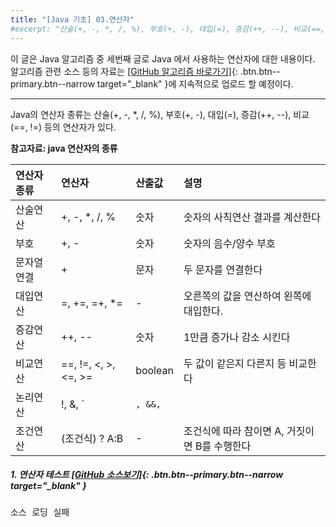 ```yaml
---
title: "[Java 기초] 03.연산자"
#excerpt: "산술(+, -, *, /, %), 부호(+, -), 대입(=), 증감(++, --), 비교(==, !=) 등의 연산자에 대한 설명 "
---
```


이 글은 Java 알고리즘 중 세번째 글로 Java 에서 사용하는 연산자에 대한 내용이다.  
알고리즘 관련 소스 등의 자료는
[[GitHub 알고리즘 바로가기]](https://github.com/onda2me/algorithm){: .btn.btn--primary.btn--narrow target="_blank" }에 지속적으로 업로드 할 예정이다.

---
Java의 연산자 종류는 
산술(+, -, *, /, %), 부호(+, -), 대입(=), 증감(++, --), 비교(==, !=) 등의 연산자가 있다.

**참고자료: java 연산자의 종류**


|  연산자 종류 |  연산자 |  산출값 | 설명 |
| :---- | :---- | :---- | :---- |
| 산술연산 | +, -, *, /, % | 숫자 | 숫자의 사칙연산 결과를 계산한다 |
| 부호 | +, - | 숫자 | 숫자의 음수/양수 부호 |
| 문자열 연결 | + | 문자 | 두 문자를 연결한다 |
| 대입연산 |=, +=, =+, *= | - | 오른쪽의 값을 연산하여 왼쪽에 대입한다. |
| 증감연산 | ++, -- | 숫자 | 1만큼 증가나 감소 시킨다 |
| 비교연산 | ==, !=, <, >, <=, >= | boolean | 두 값이 같은지 다른지 등 비교한다 |
| 논리연산 | !, &, `|`, &&, `||` | boolean | 논리적 NOT, AND, OR 연산한다 |
| 조건연산 | (조건식) ? A:B | - | 조건식에 따라 참이면 A, 거짓이면 B를 수행한다 |

##### 1. 연산자 테스트 [[GitHub 소스보기]](https://github.com/onda2me/algorithm/blob/main/src/com/onda2me/algorithm/begin/Begin11Oper.java){: .btn.btn--primary.btn--narrow target="_blank" }

<pre id="show1" class="show-json-from-git">소스 로딩 실패</pre>
<script>showJsonFromGit('{{ site.repository_raw }}/begin/Begin11Oper.java', 'show1');</script>


